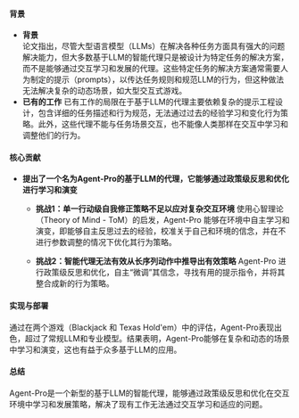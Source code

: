 #### 背景
- **背景**       
    论文指出，尽管大型语言模型（LLMs）在解决各种任务方面具有强大的问题解决能力，但大多数基于LLM的智能代理只是被设计为特定任务的解决方案，而不是能够通过交互学习和发展的代理。这些特定任务的解决方案通常需要人为制定的提示（prompts），以传达任务规则和规范LLM的行为，但这种做法无法解决复杂的动态场景，如大型交互式游戏。
- **已有的工作**
    已有工作的局限在于基于LLM的代理主要依赖复杂的提示工程设计，包含详细的任务描述和行为规范，无法通过过去的经验学习和变化行为策略。此外，这些代理不能与任务场景交互，也不能像人类那样在交互中学习和调整他们的行为。

#### 核心贡献
- **提出了一个名为Agent-Pro的基于LLM的代理，它能够通过政策级反思和优化进行学习和演变**
    - **挑战1：单一行动级自我修正策略不足以应对复杂交互环境**
        使用心智理论（Theory of Mind - ToM）的启发，Agent-Pro 能够在环境中自主学习和演变，即能够自主反思过去的经验，校准关于自己和环境的信念，并在不进行参数调整的情况下优化其行为策略。

    - **挑战2：智能代理无法有效从长序列动作中推导出有效策略**
        Agent-Pro 进行政策级反思和优化，自主“微调”其信念，寻找有用的提示指令，并将其整合成新的行为策略。
  
#### 实现与部署
通过在两个游戏（Blackjack 和 Texas Hold'em）中的评估，Agent-Pro表现出色，超过了常规LLM和专业模型。结果表明，Agent-Pro能够在复杂和动态的场景中学习和演变，这也有益于众多基于LLM的应用。

#### 总结
Agent-Pro是一个新型的基于LLM的智能代理，能够通过政策级反思和优化在交互环境中学习和发展策略，解决了现有工作无法通过交互学习和适应的问题。